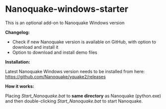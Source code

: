 # Nanoquake-windows-starter

This is an optional add-on to Nanoquake Windows version

__Changelog:__

- Check if new Nanoquake version is available on GitHub, with option to download and install it
- Option to download and install demo files

__Installation:__

Latest Nanoquake Windows version needs to be installed from here: https://github.com/Nanoquake/yquake2/releases

__How it works:__

Placing _Start_Nanoquake.bat_ to __same directory__ as Nanoquake (python.exe) and then double-clicking _Start_Nanoquake.bat_ to start Nanoquake.
